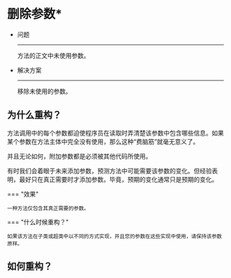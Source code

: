 # 删除参数*

<div class="grid cards" markdown>

- 问题

    ---

    方法的正文中未使用参数。

- 解决方案

    ---

    移除未使用的参数。

</div>

## 为什么重构？

方法调用中的每个参数都迫使程序员在读取时弄清楚该参数中包含哪些信息。如果某个参数在方法主体中完全没有使用，那么这种“费脑筋”就毫无意义了。

并且无论如何，附加参数都是必须被其他代码所使用。

有时我们会着眼于未来添加参数，预测方法中可能需要该参数的变化。但经验表明，最好只在真正需要时才添加参数。毕竟，预期的变化通常只是预期的变化。

=== "效果"

    一种方法仅包含其真正需要的参数。

=== "什么时候重构？"

    如果该方法在子类或超类中以不同的方式实现，并且您的参数在这些实现中使用，请保持该参数原样。

## 如何重构？

